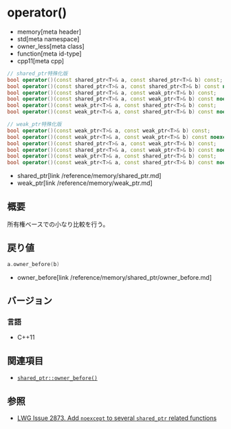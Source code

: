 # operator()
* memory[meta header]
* std[meta namespace]
* owner_less[meta class]
* function[meta id-type]
* cpp11[meta cpp]

```cpp
// shared_ptr特殊化版
bool operator()(const shared_ptr<T>& a, const shared_ptr<T>& b) const;          // (1) C++11
bool operator()(const shared_ptr<T>& a, const shared_ptr<T>& b) const noexcept; // (1) C++17
bool operator()(const shared_ptr<T>& a, const weak_ptr<T>& b) const;            // (2) C++11
bool operator()(const shared_ptr<T>& a, const weak_ptr<T>& b) const noexcept;   // (2) C++17
bool operator()(const weak_ptr<T>& a, const shared_ptr<T>& b) const;            // (3) C++11
bool operator()(const weak_ptr<T>& a, const shared_ptr<T>& b) const noexcept;   // (3) C++17

// weak_ptr特殊化版
bool operator()(const weak_ptr<T>& a, const weak_ptr<T>& b) const;              // (4) C++11
bool operator()(const weak_ptr<T>& a, const weak_ptr<T>& b) const noexcept;     // (4) C++17
bool operator()(const shared_ptr<T>& a, const weak_ptr<T>& b) const;            // (5) C++11
bool operator()(const shared_ptr<T>& a, const weak_ptr<T>& b) const noexcept;   // (5) C++17
bool operator()(const weak_ptr<T>& a, const shared_ptr<T>& b) const;            // (6) C++11
bool operator()(const weak_ptr<T>& a, const shared_ptr<T>& b) const noexcept;   // (6) C++17
```
* shared_ptr[link /reference/memory/shared_ptr.md]
* weak_ptr[link /reference/memory/weak_ptr.md]

## 概要
所有権ベースでの小なり比較を行う。


## 戻り値
```cpp
a.owner_before(b)
```
* owner_before[link /reference/memory/shared_ptr/owner_before.md]


## バージョン
### 言語
- C++11


## 関連項目
- [`shared_ptr::owner_before()`](/reference/memory/shared_ptr/owner_before.md)


## 参照
- [LWG Issue 2873. Add `noexcept` to several `shared_ptr` related functions](https://wg21.cmeerw.net/lwg/issue2873)
